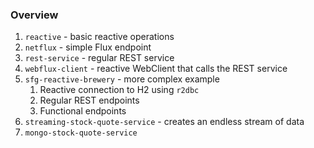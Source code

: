 ### Overview
1. `reactive` - basic reactive operations
2. `netflux` - simple Flux endpoint
3. `rest-service` - regular REST service
4. `webflux-client` - reactive WebClient that calls the REST service
5. `sfg-reactive-brewery` - more complex example
   1. Reactive connection to H2 using `r2dbc`
   2. Regular REST endpoints
   3. Functional endpoints
6. `streaming-stock-quote-service` - creates an endless stream of data
7. `mongo-stock-quote-service`
